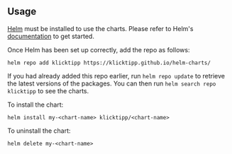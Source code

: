## Usage

[Helm](https://helm.sh) must be installed to use the charts.  Please refer to
Helm's [documentation](https://helm.sh/docs) to get started.

Once Helm has been set up correctly, add the repo as follows:

    helm repo add klicktipp https://klicktipp.github.io/helm-charts/

If you had already added this repo earlier, run `helm repo update` to retrieve
the latest versions of the packages.  You can then run `helm search repo
klicktipp` to see the charts.

To install the <chart-name> chart:

    helm install my-<chart-name> klicktipp/<chart-name>

To uninstall the chart:

    helm delete my-<chart-name>
